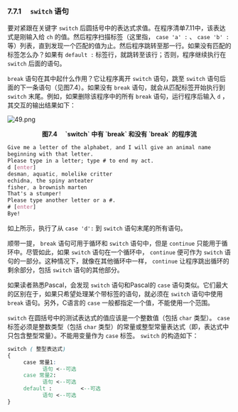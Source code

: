 ### 7.7.1　 `switch` 语句

要对紧跟在关键字 `switch` 后圆括号中的表达式求值。在程序清单7.11中，该表达式是刚输入给 `ch` 的值。然后程序扫描标签（这里指， `case 'a' :` 、 `case 'b' :` 等）列表，直到发现一个匹配的值为止。然后程序跳转至那一行。如果没有匹配的标签怎么办？如果有 `default :` 标签行，就跳转至该行；否则，程序继续执行在 `switch` 后面的语句。

`break` 语句在其中起什么作用？它让程序离开 `switch` 语句，跳至 `switch` 语句后面的下一条语句（见图7.4）。如果没有 `break` 语句，就会从匹配标签开始执行到 `switch` 末尾。例如，如果删除该程序中的所有 `break` 语句，运行程序后输入 `d` ，其交互的输出结果如下：

![49.png](./images/49.png)
<center class="my_markdown"><b class="my_markdown">图7.4　 `switch` 中有 `break` 和没有 `break` 的程序流</b></center>

```css
Give me a letter of the alphabet, and I will give an animal name
beginning with that letter.
Please type in a letter; type # to end my act.
d [enter]
desman, aquatic, molelike critter
echidna, the spiny anteater
fisher, a brownish marten
That's a stumper!
Please type another letter or a #.
# [enter]
Bye!

```

如上所示，执行了从 `case 'd':` 到 `switch` 语句末尾的所有语句。

顺带一提， `break` 语句可用于循环和 `switch` 语句中，但是 `continue` 只能用于循环中。尽管如此，如果 `switch` 语句在一个循环中， `continue` 便可作为 `switch` 语句的一部分。这种情况下，就像在其他循环中一样， `continue` 让程序跳出循环的剩余部分，包括 `switch` 语句的其他部分。

如果读者熟悉Pascal，会发现 `switch` 语句和Pascal的 `case` 语句类似。它们最大的区别在于，如果只希望处理某个带标签的语句，就必须在 `switch` 语句中使用 `break` 语句。另外，C语言的 `case` 一般都指定一个值，不能使用一个范围。

`switch` 在圆括号中的测试表达式的值应该是一个整数值（包括 `char` 类型）。 `case` 标签必须是整数类型（包括 `char` 类型）的常量或整型常量表达式（即，表达式中只包含整型常量）。不能用变量作为 `case` 标签。 `switch` 的构造如下：

```css
switch ( 整型表达式)
{
     case 常量1:
           语句 <--可选
     case 常量2:
           语句 <--可选
     default :         <--可选
           语句 <--可选
}

```

